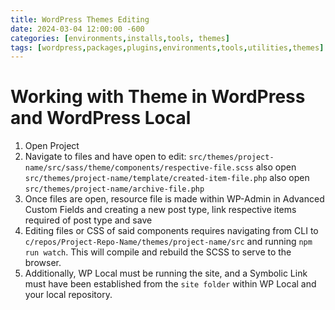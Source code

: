 ```yaml
---
title: WordPress Themes Editing
date: 2024-03-04 12:00:00 -600
categories: [environments,installs,tools, themes]
tags: [wordpress,packages,plugins,environments,tools,utilities,themes]
---
```


# Working with Theme in WordPress and WordPress Local

1. Open Project
2. Navigate to files and have open to edit: `src/themes/project-name/src/sass/theme/components/respective-file.scss` also open `src/themes/project-name/template/created-item-file.php` also open `src/themes/project-name/archive-file.php`
3. Once files are open, resource file is made within WP-Admin in Advanced Custom Fields and creating a new post type, link respective items required of post type and save
4. Editing files or CSS of said components requires navigating from CLI to `c/repos/Project-Repo-Name/themes/project-name/src` and running `npm run watch`. This will compile and rebuild the SCSS to serve to the browser.
5. Additionally, WP Local must be running the site, and a Symbolic Link must have been established from the `site folder` within WP Local and your local repository.